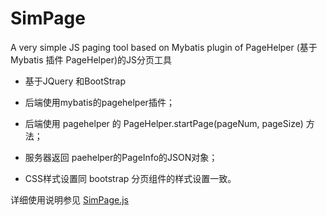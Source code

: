 # SimPage
A very simple JS paging tool based on Mybatis plugin of PageHelper (基于Mybatis 插件 PageHelper)的JS分页工具

* 基于JQuery 和BootStrap

* 后端使用mybatis的pagehelper插件；

* 后端使用 pagehelper 的 PageHelper.startPage(pageNum, pageSize) 方法；

* 服务器返回 paehelper的PageInfo的JSON对象；

* CSS样式设置同 bootstrap 分页组件的样式设置一致。

详细使用说明参见 [SimPage.js](https://github.com/stooges/SimPage/blob/master/SimPage.js)

